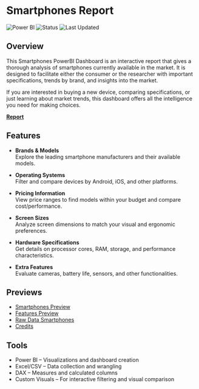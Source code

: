 # Smartphones Report

![Power BI](https://img.shields.io/badge/Powered_by-PowerBI-blue)
![Status](https://img.shields.io/badge/status-Complete-brightgreen)
![Last Updated](https://img.shields.io/badge/last%20updated-July%202025-blue)

## Overview

This Smartphones PowerBI Dashboard is an interactive report that gives a thorough analysis of smartphones currently available in the market. It is designed to facilitate either the consumer or the researcher with important specifications, trends by brand, and insights into the market. 

If you are interested in buying a new device, comparing specifications, or just learning about market trends, this dashboard offers all the intelligence you need for making choices.

[ **Report**](https://app.powerbi.com/view?r=eyJrIjoiODJkYjM5YjAtNzU3MC00N2ZjLWI4ZTctM2U5NTdmZjkxMGZjIiwidCI6IjdkZjczZTQwLWRlNzktNDk1MC1iYWQzLTkwODkwNTA3ZTM5OCIsImMiOjJ9)

## Features

- **Brands & Models**  
  Explore the leading smartphone manufacturers and their available models.

- **Operating Systems**  
  Filter and compare devices by Android, iOS, and other platforms.

- **Pricing Information**  
  View price ranges to find models within your budget and compare cost/performance.

- **Screen Sizes**  
  Analyze screen dimensions to match your visual and ergonomic preferences.

- **Hardware Specifications**  
  Get details on processor cores, RAM, storage, and performance characteristics.

- **Extra Features**  
  Evaluate cameras, battery life, sensors, and other functionalities.

## Previews

- [Smartphones Preview](https://github.com/javxks1/Smartphones-Report/blob/main/Smartphones-Dashboard.png)
- [Features Preview](https://github.com/javxks1/Smartphones-Report/blob/main/Features-Preview.png)
- [Raw Data Smartphones](https://github.com/javxks1/Smartphones-Report/blob/main/Raw-Data-Smartphones.png)
- [Credits](https://github.com/javxks1/Smartphones-Report/blob/main/Credits-Smartphones.png)

## Tools

- Power BI – Visualizations and dashboard creation  
- Excel/CSV – Data collection and wrangling  
- DAX – Measures and calculated columns  
- Custom Visuals – For interactive filtering and visual comparison
